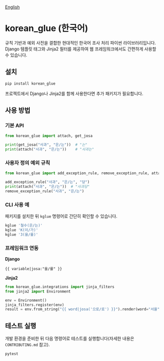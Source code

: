 <!-- README.ko.md -->
[English](README.md)

# korean_glue (한국어)

규칙 기반과 예외 사전을 결합한 현대적인 한국어 조사 처리 파이썬 라이브러리입니다. Django 템플릿 태그와 Jinja2 필터를 제공하여 웹 프레임워크에서도 간편하게 사용할 수 있습니다.

## 설치

```bash
pip install korean_glue
```

프로젝트에서 Django나 Jinja2를 함께 사용한다면 추가 패키지가 필요합니다.

## 사용 방법

### 기본 API

```python
from korean_glue import attach, get_josa

print(get_josa("사과", "은/는"))  # "는"
print(attach("사과", "은/는"))    # "사과는"
```

### 사용자 정의 예외 규칙

```python
from korean_glue import add_exception_rule, remove_exception_rule, attach

add_exception_rule("사과", "은/는", "당")
print(attach("사과", "은/는"))  # "사과당"
remove_exception_rule("사과", "은/는")
```

### CLI 사용 예

패키지를 설치한 뒤 `kglue` 명령어로 간단히 확인할 수 있습니다.

```bash
kglue '철수(은/는)'
kglue 'K(이/가)'
kglue '3(을/를)'
```

### 프레임워크 연동

**Django**

```django
{{ variable|josa:"을/를" }}
```

**Jinja2**

```python
from korean_glue.integrations import jinja_filters
from jinja2 import Environment

env = Environment()
jinja_filters.register(env)
result = env.from_string("{{ word|josa('으로/로') }}").render(word="서울")
```

## 테스트 실행

개발 환경을 준비한 뒤 다음 명령어로 테스트를 실행합니다(자세한 내용은 `CONTRIBUTING.md` 참고).

```bash
pytest
```
